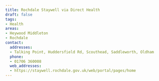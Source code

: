 ```yaml
---
title: Rochdale Staywell via Direct Health
draft: false
tags:
- Health
areas:
- Heywood Middleton
- Rochdale
contact:
  addresses:
  - Talking Point, Huddersfield Rd, Scouthead, Saddleworth, Oldham
  phone:
  - 01706 360008
  web_addresses:
  - https://staywell.rochdale.gov.uk/web/portal/pages/home
---
```


